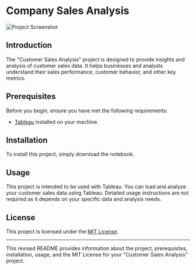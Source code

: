 
# Company Sales Analysis

![Project Screenshot](https://github.com/ameyagidh/CustomerSales/assets/65457905/7a1c0ed5-0cfa-4c93-bb87-8096728e110f)

## Introduction

The "Customer Sales Analysis" project is designed to provide insights and analysis of customer sales data. It helps businesses and analysts understand their sales performance, customer behavior, and other key metrics.

## Prerequisites

Before you begin, ensure you have met the following requirements:

- [Tableau](https://www.tableau.com/) installed on your machine.

## Installation

To install this project, simply download the notebook.

## Usage

This project is intended to be used with Tableau. You can load and analyze your customer sales data using Tableau. Detailed usage instructions are not required as it depends on your specific data and analysis needs.

## License

This project is licensed under the [MIT License](LICENSE).

---

This revised README provides information about the project, prerequisites, installation, usage, and the MIT License for your "Customer Sales Analysis" project.
